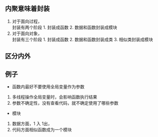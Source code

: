 ## 内聚意味着封装  
1. 对于面向过程，   
    封装有两个阶段 1. 封装成函数 2. 数据和函数封装成模块 
2. 对于面向对象，   
    封装有三个阶段 1. 封装成函数 2. 数据和函数封装成类 3. 相似类封装成模块 

## 区分内外   
    
    
## 例子
* 函数内最好不要使用全局变量作为参数
1. 多线程操作全局变量时，会影响函数执行结果
2. 参数不确定性，没有查看代码，就不确定使用了哪些参数

* 模块
1. 数据方面，1 入 1出， 
2. 代码方面相似函数成为一个模块